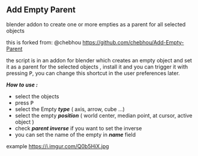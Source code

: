 ## Add Empty Parent
blender addon to create one or more empties as a parent for all selected objects

this is forked from: @chebhou https://github.com/chebhou/Add-Empty-Parent

the script is in an addon for blender  which creates an empty object and set it as a parent for the selected objects , install it and you can trigger it with pressing <kbd>P</kbd>, you can change this shortcut in the user preferences later.

***How to use :***

 - select the objects
 - press <kbd>P</kbd>
 - select the Empty ***type*** ( axis, arrow, cube ...)
 - select the empty ***position*** ( world center, median point, at cursor, active object )
 - check ***parent inverse*** if you want to set the inverse
 - you can set the name of the empty in ***name*** field

example https://i.imgur.com/Q0b5HiX.jpg

